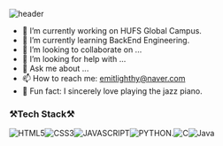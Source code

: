 ![header](https://capsule-render.vercel.app/api?type=Venom&text=Welcome!)

- 🔭 I’m currently working on HUFS Global Campus.
- 🌱 I’m currently learning BackEnd Engineering.
- 👯 I’m looking to collaborate on ...
- 🤔 I’m looking for help with ...
- 💬 Ask me about ...
- 📫 How to reach me: emitlighthy@naver.com
- 🎹 Fun fact: I sincerely love playing the jazz piano.

### ⚒️Tech Stack⚒️
![HTML5](https://img.shields.io/badge/HTML5-E34F26.svg?&style=for-the-badge&logo=HTML5&logoColor=white)![CSS3](https://img.shields.io/badge/CSS3-1572B6.svg?&style=for-the-badge&logo=CSS3&logoColor=white)![JAVASCRIPT](https://img.shields.io/badge/JavaScript-F7DF1E?style=for-the-badge&logo=JavaScript&logoColor=white)![PYTHON](https://img.shields.io/badge/Python-3776AB?style=for-the-badge&logo=Python&logoColor=white).![C](https://img.shields.io/badge/C-A8B9CC?style=for-the-badge&logo=C&logoColor=white)![Java](https://img.shields.io/badge/Java-007396.svg?&style=for-the-badge&logo=Java&logoColor=white)
